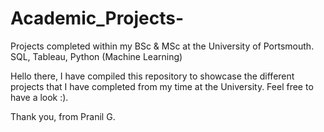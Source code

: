 # Academic_Projects-
Projects completed within my BSc &amp; MSc at the University of Portsmouth. SQL, Tableau, Python (Machine Learning)

Hello there, I have compiled this repository to showcase the different projects that I have completed from my time at the University. Feel free to have a look :).

Thank you, 
from Pranil G.
